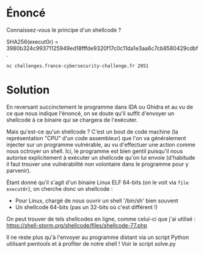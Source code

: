 # Énoncé 

Connaissez-vous le principe d'un shellcode ?

SHA256(execut0r) = 3980b324c99371125949ed18fffde9320f17c0c11da1e3aa6c7cb8580429cdbf.

`nc challenges.france-cybersecurity-challenge.fr 2051`


# Solution

En reversant succinctement le programme dans IDA ou Ghidra et au vu de ce que nous indique l'énoncé, on se doute qu'il suffit d'envoyer un shellcode à ce binaire qui se chargera de l'exécuter.

Mais qu'est-ce qu'un shellcode ? C'est un bout de code machine (la représentation "CPU" d'un code assembleur) que l'on va généralement injecter sur un programme vulnérable, au vu d'effectuer une action comme nous octroyer un shell. Ici, le programme est bien gentil puisqu'il nous autorise explicitement à exécuter un shellcode qu'on lui envoie (d'habitude il faut trouver une vulnérabilité non volontaire dans le programme pour y parvenir).

Étant donné qu'il s'agit d'un binaire Linux ELF 64-bits (on le voit via `file execut0r`), on cherche donc un shellcode :
* Pour Linux, chargé de nous ouvrir un shell '/bin/sh' bien souvent
* Un shellcode 64-bits (pas un 32-bits où c'est différent !)

On peut trouver de tels shellcodes en ligne, comme celui-ci que j'ai utilisé : https://shell-storm.org/shellcode/files/shellcode-77.php

Il ne reste plus qu'à l'envoyer au programme distant via un script Python utilisant pwntools et à profiter de notre shell ! Voir le script solve.py